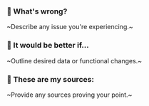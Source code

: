 ### 🐞 What's wrong?
~Describe any issue you're experiencing.~
### 💎 It would be better if...
~Outline desired data or functional changes.~
### 📂 These are my sources:
~Provide any sources proving your point.~
